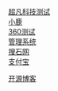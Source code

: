 
<a href="https://jh-leung.github.io/%E4%BD%9C%E4%B8%9A/html/%E8%B6%85%E5%87%A1%E7%A7%91%E6%8A%80.html">超凡科技测试</a><br>
<a href="https://jh-leung.github.io/%E5%B0%8F%E9%B9%BF/html/%E5%B0%8F%E9%B9%BF.html">小鹿</a><br>
<a href="https://jh-leung.github.io/day08%E4%BD%9C%E4%B8%9A/html/360.html">360测试</a><br>
<a href="https://jh-leung.github.io/%E5%86%9C%E4%B8%9A%E7%AE%A1%E7%90%86%E7%B3%BB%E7%BB%9F/html/%E7%AE%A1%E7%90%86%E7%B3%BB%E7%BB%9F.html">管理系统</a><br>
<a href="https://jh-leung.github.io/%E6%90%9C%E7%9F%B3%E7%BD%91/html/%E6%90%9C%E7%9F%B3%E7%BD%91.html">搜石网</a><br>
<a href="https://jh-leung.github.io/%E6%94%AF%E4%BB%98%E5%AE%9D/html/%E6%94%AF%E4%BB%98%E5%AE%9D.html">支付宝</a><br>

<a href="https://jh-leung.github.io/%E5%BC%80%E6%BA%90%E5%8D%9A%E5%AE%A2/html/%E5%8D%9A%E5%AE%A2.html">开源博客</a><br>
